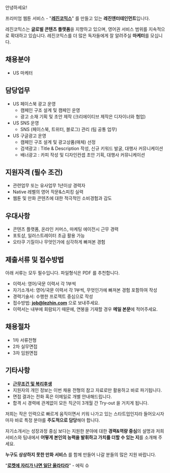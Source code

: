 안녕하세요!

프리미엄 웹툰 서비스 - "**[레진코믹스](http://www.lezhin.com)**" 를 만들고 있는 **레진엔터테인먼트**입니다.

레진코믹스는 **글로벌 콘텐츠 플랫폼**을 지향하고 있으며, 영어권 서비스 범위를 지속적으로 확대하고 있습니다. 
레진코믹스를 더 많은 독자들에게 잘 알려주실 **마케터**를 모십니다.
 

## 채용분야 

- US 마케터 


## 담당업무

- US 페이스북 광고 운영
  - 캠페인 구조 설계 및 캠페인 운영
  - 광고 소재 기획 및 초안 제작 (크리에이티브 제작은 디자이너와 협업)
- US SNS 운영
  - SNS (페이스북, 트위터, 블로그) 관리 (팀 공통 업무)
- US 구글광고 운영
  - 캠페인 구조 설계 및 광고상품(매체) 선정
  - 검색광고 : Title & Description 작성, 신규 키워드 발굴, 대행사 커뮤니케이션
  - 배너광고 : 카피 작성 및 디자인컨셉 초안 기획, 대행사 커뮤니케이션


## 지원자격 (필수 조건)

- 관련업무 또는 유사업무 1년이상 경력자 
- Native 레벨의 영어 작문&스피킹 실력
- 웹툰 및 만화 콘텐츠에 대한 적극적인 소비경험과 감도 


## 우대사항

- 콘텐츠 플랫폼, 온라인 커머스, 마케팅 에이전시 근무 경력
- 포토샵, 일러스트레이터 초급 활용 가능
- 오타쿠 기질이나 무엇인가에 심각하게 빠져본 경험


## 제출서류 및 접수방법

아래 서류는 모두 필수입니다. 파일형식은 PDF 를 추천합니다.

- 이력서: 영어/국문 이력서 각 1부씩
- 자기소개서: 영어/국문 이력서 각 1부씩, 무엇인가에 빠져본 경험 포함하여 작성
- 경력기술서: 수행한 프로젝트 중심으로 작성
- 접수방법: **job@lezhin.com** 으로 보내주세요.
- 이력서는 내부에 회람되기 때문에, 연봉을 기재할 경우 **메일 본문**에 적어주세요.


## 채용절차 

- 1차 서류전형
- 2차 실무면접 
- 3차 임원면접 


## 기타사항 
- [**근무조건 및 복리후생**](https://github.com/lezhin/apply/blob/master/README.md)
- 지원자의 개인 정보는 이번 채용 전형의 참고 자료로만 활용하고 바로 파기됩니다.
- 면접 결과는 전화 혹은 이메일로 개별 안내해드립니다.
- 합격 시 경력에 관계없이 모든 직군이 3개월 간 Try-out 을 거치게 됩니다. 


저희는 작은 인력으로 빠르게 움직이면서 키워 나가고 있는 스타트업인지라 들어오시자마자 바로 특정 분야를 **주도적으로 담당**해야 합니다. 

자기소개서는 성장과정 중심 보다는 지원한 분야에 대한 **경력&역량 중심**의 설명과 저희 서비스와 팀내에서 **어떻게 본인의 능력을 발휘하고 가치를 더할 수 있는 지**를 소개해 주세요.

**누구도 상상하지 못한 만화 서비스** 를 함께 만들어 나갈 분들의 많은 지원 바랍니다.


“[**로켓에 자리가 나면 일단 올라타라**](http://estima.wordpress.com/2012/05/28/sheryl/)" - 에릭 슈